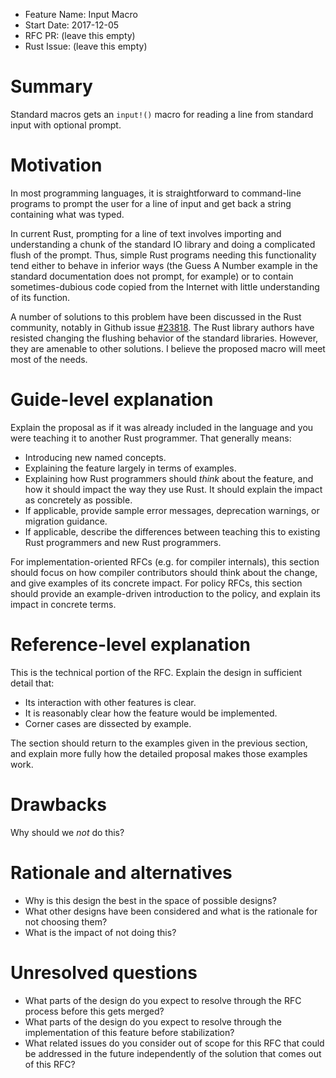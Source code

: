 - Feature Name: Input Macro
- Start Date: 2017-12-05
- RFC PR: (leave this empty)
- Rust Issue: (leave this empty)

# Summary
[summary]: #summary

Standard macros gets an `input!()` macro for reading a line
from standard input with optional prompt.

# Motivation
[motivation]: #motivation

In most programming languages, it is straightforward to
command-line programs to prompt the user for a line of input
and get back a string containing what was typed.

In current Rust, prompting for a line of text involves
importing and understanding a chunk of the standard IO
library and doing a complicated flush of the prompt. Thus,
simple Rust programs needing this functionality tend either
to behave in inferior ways (the Guess A Number example in
the standard documentation does not prompt, for example) or
to contain sometimes-dubious code copied from the Internet
with little understanding of its function.

A number of solutions to this problem have been discussed in
the Rust community, notably in Github issue
[#23818](https://github.com/rust-lang/rust/issues/23818).
The Rust library authors have resisted changing the flushing
behavior of the standard libraries. However, they are
amenable to other solutions. I believe the proposed macro
will meet most of the needs.

# Guide-level explanation
[guide-level-explanation]: #guide-level-explanation

Explain the proposal as if it was already included in the language and you were teaching it to another Rust programmer. That generally means:

- Introducing new named concepts.
- Explaining the feature largely in terms of examples.
- Explaining how Rust programmers should *think* about the feature, and how it should impact the way they use Rust. It should explain the impact as concretely as possible.
- If applicable, provide sample error messages, deprecation warnings, or migration guidance.
- If applicable, describe the differences between teaching this to existing Rust programmers and new Rust programmers.

For implementation-oriented RFCs (e.g. for compiler internals), this section should focus on how compiler contributors should think about the change, and give examples of its concrete impact. For policy RFCs, this section should provide an example-driven introduction to the policy, and explain its impact in concrete terms.

# Reference-level explanation
[reference-level-explanation]: #reference-level-explanation

This is the technical portion of the RFC. Explain the design in sufficient detail that:

- Its interaction with other features is clear.
- It is reasonably clear how the feature would be implemented.
- Corner cases are dissected by example.

The section should return to the examples given in the previous section, and explain more fully how the detailed proposal makes those examples work.

# Drawbacks
[drawbacks]: #drawbacks

Why should we *not* do this?

# Rationale and alternatives
[alternatives]: #alternatives

- Why is this design the best in the space of possible designs?
- What other designs have been considered and what is the rationale for not choosing them?
- What is the impact of not doing this?

# Unresolved questions
[unresolved]: #unresolved-questions

- What parts of the design do you expect to resolve through the RFC process before this gets merged?
- What parts of the design do you expect to resolve through the implementation of this feature before stabilization?
- What related issues do you consider out of scope for this RFC that could be addressed in the future independently of the solution that comes out of this RFC?
